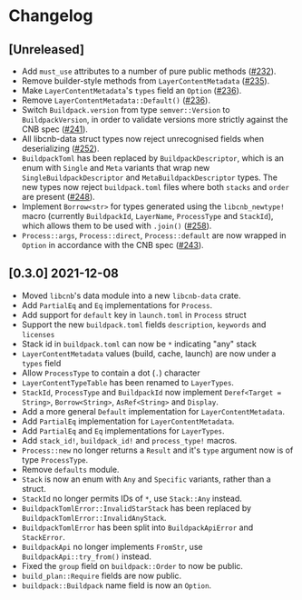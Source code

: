 # Changelog

## [Unreleased]

- Add `must_use` attributes to a number of pure public methods ([#232](https://github.com/Malax/libcnb.rs/pull/232)).
- Remove builder-style methods from `LayerContentMetadata` ([#235](https://github.com/Malax/libcnb.rs/pull/235)).
- Make `LayerContentMetadata`'s `types` field an `Option` ([#236](https://github.com/Malax/libcnb.rs/pull/236)).
- Remove `LayerContentMetadata::Default()` ([#236](https://github.com/Malax/libcnb.rs/pull/236)).
- Switch `Buildpack.version` from type `semver::Version` to `BuildpackVersion`, in order to validate versions more strictly against the CNB spec ([#241](https://github.com/Malax/libcnb.rs/pull/241)).
- All libcnb-data struct types now reject unrecognised fields when deserializing ([#252](https://github.com/Malax/libcnb.rs/pull/252)).
- `BuildpackToml` has been replaced by `BuildpackDescriptor`, which is an enum with `Single` and `Meta` variants that wrap new `SingleBuildpackDescriptor` and `MetaBuildpackDescriptor` types. The new types now reject `buildpack.toml` files where both `stacks` and `order` are present ([#248](https://github.com/Malax/libcnb.rs/pull/248)).
- Implement `Borrow<str>` for types generated using the `libcnb_newtype!` macro (currently `BuildpackId`, `LayerName`, `ProcessType` and `StackId`), which allows them to be used with `.join()` ([#258](https://github.com/Malax/libcnb.rs/pull/258)).
- `Process::args`, `Process::direct`, `Process::default` are now wrapped in `Option` in accordance with the CNB spec ([#243](https://github.com/Malax/libcnb.rs/pull/243)).

## [0.3.0] 2021-12-08

- Moved `libcnb`'s data module into a new `libcnb-data` crate.
- Add `PartialEq` and `Eq` implementations for `Process`.
- Add support for `default` key in `launch.toml` in `Process` struct
- Support the new `buildpack.toml` fields `description`, `keywords` and `licenses`
- Stack id in `buildpack.toml` can now be `*` indicating "any" stack
- `LayerContentMetadata` values (build, cache, launch) are now under a `types` field
- Allow `ProcessType` to contain a dot (`.`) character
- `LayerContentTypeTable` has been renamed to `LayerTypes`.
- `StackId`, `ProcessType` and `BuildpackId` now implement `Deref<Target = String>`, `Borrow<String>`, `AsRef<String>` and `Display`.
- Add a more general `Default` implementation for `LayerContentMetadata`.
- Add `PartialEq` implementation for `LayerContentMetadata`.
- Add `PartialEq` and `Eq` implementations for `LayerTypes`.
- Add `stack_id!`, `buildpack_id!` and `process_type!` macros.
- `Process::new` no longer returns a `Result` and it's `type` argument now is of type `ProcessType`.
- Remove `defaults` module.
- `Stack` is now an enum with `Any` and `Specific` variants, rather than a struct.
- `StackId` no longer permits IDs of `*`, use `Stack::Any` instead.
- `BuildpackTomlError::InvalidStarStack` has been replaced by `BuildpackTomlError::InvalidAnyStack`.
- `BuildpackTomlError` has been split into `BuildpackApiError` and `StackError`.
- `BuildpackApi` no longer implements `FromStr`, use `BuildpackApi::try_from()` instead.
- Fixed the `group` field on `buildpack::Order` to now be public.
- `build_plan::Require` fields are now public.
- `buildpack::Buildpack` name field is now an `Option`.
